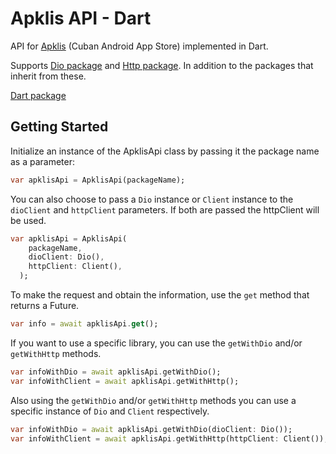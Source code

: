 # Apklis API - Dart

API for [Apklis](https://www.apklis.cu) (Cuban Android App Store) implemented in Dart.

Supports [Dio package](https://pub.dev/packages/dio) and [Http package](https://pub.dev/packages/http). In addition to the packages that inherit from these.

[Dart package](https://pub.dev/packages/apklis_api)

## Getting Started

Initialize an instance of the ApklisApi class by passing it the package name as a parameter:

```dart
var apklisApi = ApklisApi(packageName);
```

You can also choose to pass a `Dio` instance or `Client` instance to the `dioClient` and `httpClient` parameters. If both are passed the httpClient will be used.

```dart
var apklisApi = ApklisApi(
    packageName,
    dioClient: Dio(),
    httpClient: Client(),
  );
```

To make the request and obtain the information, use the `get` method that returns a Future.

```dart
var info = await apklisApi.get();
```

If you want to use a specific library, you can use the `getWithDio` and/or `getWithHttp` methods.

```dart
var infoWithDio = await apklisApi.getWithDio();
var infoWithClient = await apklisApi.getWithHttp();
```

Also using the `getWithDio` and/or `getWithHttp` methods you can use a specific instance of `Dio` and `Client` respectively.

```dart
var infoWithDio = await apklisApi.getWithDio(dioClient: Dio());
var infoWithClient = await apklisApi.getWithHttp(httpClient: Client());
```
